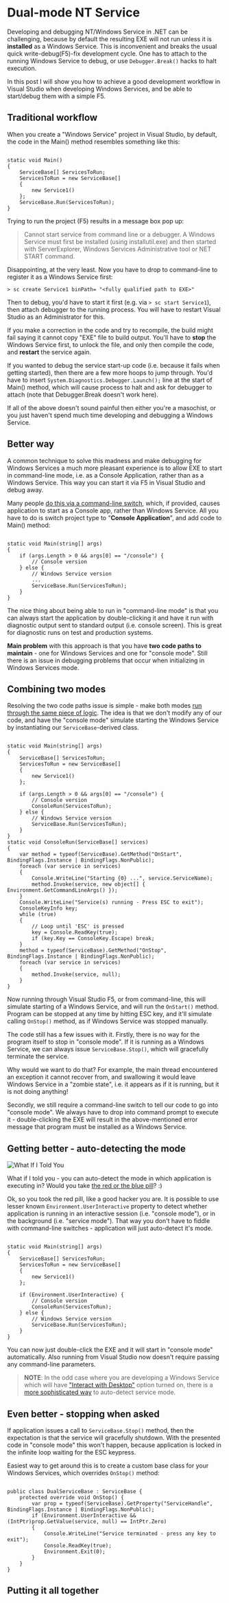 # Dual-mode NT Service

Developing and debugging NT/Windows Service in .NET can be challenging, because by default the resulting EXE will not run unless it is **installed** as a Windows Service. This is inconvenient and breaks the usual quick write-debug(F5)-fix development cycle. One has to attach to the running Windows Service to debug, or use `Debugger.Break()` hacks to halt execution.

In this post I will show you how to achieve a good development workflow in Visual Studio when developing Windows Services, and be able to start/debug them with a simple F5.

## Traditional workflow

When you create a "Windows Service" project in Visual Studio, by default, the code in the Main() method resembles something like this:

<pre><code class="language-clike">
static void Main()
{
    ServiceBase[] ServicesToRun;
    ServicesToRun = new ServiceBase[] 
    { 
        new Service1() 
    };
    ServiceBase.Run(ServicesToRun);
}
</code></pre>

Trying to run the project (F5) results in a message box pop up:

> Cannot start service from command line or a debugger. A Windows Service must first be installed (using installutil.exe) and then started with ServerExplorer, Windows Services Administrative tool or NET START command.

Disappointing, at the very least. Now you have to drop to command-line to register it as a Windows Service first:

    > sc create Service1 binPath= "<fully qualified path to EXE>"

Then to debug, you'd have to start it first (e.g. via `> sc start Service1`), then attach debugger to the running process. You will have to restart Visual Studio as an Administrator for this.

If you make a correction in the code and try to recompile, the build might fail saying it cannot copy "EXE" file to build output. You'll have to **stop** the Windows Service first, to unlock the file, and only then compile the code, and **restart** the service again.

If you wanted to debug the service start-up code (i.e. because it fails when getting started), then there are a few more hoops to jump through. You'd have to insert `System.Diagnostics.Debugger.Launch();` line at the start of Main() method, which will cause process to halt and ask for debugger to attach (note that Debugger.Break doesn't work here).

If all of the above doesn't sound painful then either you're a masochist, or you just haven't spend much time developing and debugging a Windows Service.

## Better way

A common technique to solve this madness and make debugging for Windows Services a much more pleasant experience is to allow EXE to start in command-line mode, i.e. as a Console Application, rather than as a Windows Service. This way you can start it via F5 in Visual Studio and debug away.

Many people [do this via a command-line switch][cmdswitch], which, if provided, causes application to start as a Console app, rather than Windows Service. All you have to do is switch project type to "**Console Application**", and add code to Main() method:

<pre><code class="language-clike">
static void Main(string[] args)
{
    if (args.Length > 0 && args[0] == "/console") {
        // Console version
    } else {
        // Windows Service version
        ...
        ServiceBase.Run(ServicesToRun);
    }
}
</code></pre>

The nice thing about being able to run in "command-line mode" is that you can always start the application by double-clicking it and have it run with diagnostic output sent to standard output (i.e. console screen). This is great for diagnostic runs on test and production systems.

**Main problem** with this approach is that you have **two code paths to maintain** - one for Windows Services and one for "console mode". Still there is an issue in debugging problems that occur when initializing in Windows Services mode.

[cmdswitch]: http://stackoverflow.com/questions/809082/create-a-combo-command-line-windows-service-app

## Combining two modes

Resolving the two code paths issue is simple - make both modes [run through the same piece of logic][simulate]. The idea is that we don't modify any of our code, and have the "console mode" simulate starting the Windows Service by instantiating our `ServiceBase`-derived class.

<pre><code class="language-clike">
static void Main(string[] args)
{
    ServiceBase[] ServicesToRun;
    ServicesToRun = new ServiceBase[] 
    { 
        new Service1() 
    };

    if (args.Length > 0 && args[0] == "/console") {
        // Console version
        ConsoleRun(ServicesToRun);
    } else {
        // Windows Service version
        ServiceBase.Run(ServicesToRun);
    }
}
static void ConsoleRun(ServiceBase[] services)
{
    var method = typeof(ServiceBase).GetMethod("OnStart", BindingFlags.Instance | BindingFlags.NonPublic);
    foreach (var service in services)
    {
        Console.WriteLine("Starting {0} ...", service.ServiceName);
        method.Invoke(service, new object[] { Environment.GetCommandLineArgs() });
    }
    Console.WriteLine("Service(s) running - Press ESC to exit");
    ConsoleKeyInfo key;
    while (true)
    {
        // Loop until 'ESC' is pressed
        key = Console.ReadKey(true);
        if (key.Key == ConsoleKey.Escape) break;
    }
    method = typeof(ServiceBase).GetMethod("OnStop", BindingFlags.Instance | BindingFlags.NonPublic);
    foreach (var service in services)
    {
        method.Invoke(service, null);
    }
}
</code></pre>

Now running through Visual Studio F5, or from command-line, this will simulate starting of a Windows Service, and will run the `OnStart()` method. Program can be stopped at any time by hitting ESC key, and it'll simulate calling `OnStop()` method, as if Windows Service was stopped manually.

The code still has a few issues with it. Firstly, there is no way for the program itself to stop in "console mode". If it is running as a Windows Service, we can always issue `ServiceBase.Stop()`, which will gracefully terminate the service.

Why would we want to do that? For example, the main thread encountered an exception it cannot recover from, and swallowing it would leave Windows Service in a "zombie state", i.e. it appears as if it is running, but it is not doing anything!

Secondly, we still require a command-line switch to tell our code to go into "console mode". We always have to drop into command prompt to execute it - double-clicking the EXE will result in the above-mentioned error message that program must be installed as a Windows Service. 

[simulate]: http://stackoverflow.com/questions/125964/easier-way-to-start-debugging-a-windows-service-in-c-sharp/10838170#10838170

## Getting better - auto-detecting the mode

![What If I Told You](http://i3.kym-cdn.com/photos/images/original/000/285/844/6b7.png)

What if I told you - you can auto-detect the mode in which application is executing in? Would you take [the red or the blue pill][redbluepill]? :)

Ok, so you took the red pill, like a good hacker you are. It is possible to use lesser known `Environment.UserInteractive` property to detect whether application is running in an interactive session (i.e. "console mode"), or in the background (i.e. "service mode"). That way you don't have to fiddle with command-line switches - application will just auto-detect it's mode.

<pre><code class="language-clike">
static void Main(string[] args)
{
    ServiceBase[] ServicesToRun;
    ServicesToRun = new ServiceBase[] 
    { 
        new Service1() 
    };

    if (Environment.UserInteractive) {
        // Console version
        ConsoleRun(ServicesToRun);
    } else {
        // Windows Service version
        ServiceBase.Run(ServicesToRun);
    }
}
</code></pre>
 
You can now just double-click the EXE and it will start in "console mode" automatically. Also running from Visual Studio now doesn't require passing any command-line parameters.

> **NOTE**: In the odd case where you are developing a Windows Service which will have ["Interact with Desktop"][interact] option turned on, there is a [more sophisticated way][detectservice] to auto-detect service mode.

[redbluepill]: http://en.wikipedia.org/wiki/Red_pill_and_blue_pill
[userinteractive]: http://stackoverflow.com/questions/125964/easier-way-to-start-debugging-a-windows-service-in-c-sharp/126163#126163
[interact]: http://lostechies.com/keithdahlby/2011/08/13/allowing-a-windows-service-to-interact-with-desktop-without-localsystem/
[detectservice]: http://stackoverflow.com/questions/2397162/how-to-determine-if-starting-inside-a-windows-service/17557099#17557099

## Even better - stopping when asked

If application issues a call to `ServiceBase.Stop()` method, then the expectation is that the service will gracefully shutdown. With the presented code in "console mode" this won't happen, because application is locked in the infinite loop waiting for the ESC keypress.

Easiest way to get around this is to create a custom base class for your Windows Services, which overrides `OnStop()` method:

<pre><code class="language-clike">
public class DualServiceBase : ServiceBase {
    protected override void OnStop() {
        var prop = typeof(ServiceBase).GetProperty("ServiceHandle", BindingFlags.Instance | BindingFlags.NonPublic);
        if (Environment.UserInteractive && (IntPtr)prop.GetValue(service, null) == IntPtr.Zero)
        {
            Console.WriteLine("Service terminated - press any key to exit");
            Console.ReadKey(true);
            Environment.Exit(0);
        }
    }
}
</code></pre>


## Putting it all together

